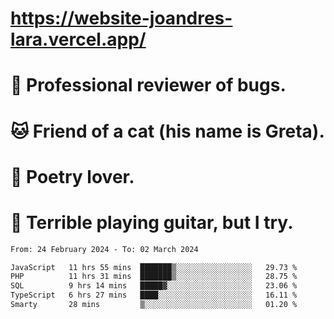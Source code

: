 # https://website-joandres-lara.vercel.app/
# 🐛 Professional reviewer of bugs.
# 🐱 Friend of a cat (his name is Greta).
# 📜 Poetry lover.
# 🎸 Terrible playing guitar, but I try.

<!--START_SECTION:waka-->

```txt
From: 24 February 2024 - To: 02 March 2024

JavaScript   11 hrs 55 mins  ███████▒░░░░░░░░░░░░░░░░░   29.73 %
PHP          11 hrs 31 mins  ███████▒░░░░░░░░░░░░░░░░░   28.75 %
SQL          9 hrs 14 mins   █████▓░░░░░░░░░░░░░░░░░░░   23.06 %
TypeScript   6 hrs 27 mins   ████░░░░░░░░░░░░░░░░░░░░░   16.11 %
Smarty       28 mins         ▒░░░░░░░░░░░░░░░░░░░░░░░░   01.20 %
```

<!--END_SECTION:waka-->
